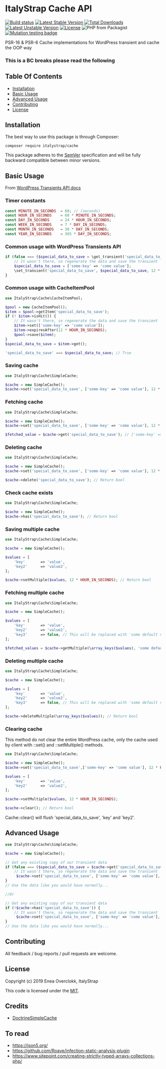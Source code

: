 # ItalyStrap Cache API

[![Build status](https://github.com/ItalyStrap/cache/actions/workflows/test.yml/badge.svg)](https://github.com/ItalyStrap/cache/actions/workflows/test.yml?query=workflow%3Atest)
[![Latest Stable Version](https://img.shields.io/packagist/v/italystrap/cache.svg)](https://packagist.org/packages/italystrap/cache)
[![Total Downloads](https://img.shields.io/packagist/dt/italystrap/cache.svg)](https://packagist.org/packages/italystrap/cache)
[![Latest Unstable Version](https://img.shields.io/packagist/vpre/italystrap/cache.svg)](https://packagist.org/packages/italystrap/cache)
[![License](https://img.shields.io/packagist/l/italystrap/cache.svg)](https://packagist.org/packages/italystrap/cache)
![PHP from Packagist](https://img.shields.io/packagist/php-v/italystrap/cache)
[![Mutation testing badge](https://img.shields.io/endpoint?style=flat&url=https%3A%2F%2Fbadge-api.stryker-mutator.io%2Fgithub.com%2FItalyStrap%2Fcache%2Fmaster)](https://dashboard.stryker-mutator.io/reports/github.com/ItalyStrap/cache/master)

PSR-16 & PSR-6 Cache implementations for WordPress transient and cache the OOP way

### This is a BC breaks please read the following

## Table Of Contents

* [Installation](#installation)
* [Basic Usage](#basic-usage)
* [Advanced Usage](#advanced-usage)
* [Contributing](#contributing)
* [License](#license)

## Installation

The best way to use this package is through Composer:

```CMD
composer require italystrap/cache
```
This package adheres to the [SemVer](http://semver.org/) specification and will be fully backward compatible between minor versions.

## Basic Usage

From [WordPress Transients API docs](https://codex.wordpress.org/Transients_API)

### Timer constants

```php
const MINUTE_IN_SECONDS  = 60; // (seconds)
const HOUR_IN_SECONDS    = 60 * MINUTE_IN_SECONDS;
const DAY_IN_SECONDS     = 24 * HOUR_IN_SECONDS;
const WEEK_IN_SECONDS    = 7 * DAY_IN_SECONDS;
const MONTH_IN_SECONDS   = 30 * DAY_IN_SECONDS;
const YEAR_IN_SECONDS    = 365 * DAY_IN_SECONDS;
```

### Common usage with WordPress Transients API

```php
if (false === ($special_data_to_save = \get_transient('special_data_to_save'))) {
    // It wasn't there, so regenerate the data and save the transient
    $special_data_to_save = ['some-key' => 'come value'];
    \set_transient('special_data_to_save', $special_data_to_save, 12 * HOUR_IN_SECONDS);
}
```

### Common usage with CacheItemPool

```php
use ItalyStrap\Cache\CacheItemPool;

$pool = new CacheItemPool();
$item = $pool->getItem('special_data_to_save');
if (! $item->isHit()) {
    // It wasn't there, so regenerate the data and save the transient
    $item->set(['some-key' => 'come value']);
    $item->expiresAfter(12 * HOUR_IN_SECONDS);
    $pool->save($item);
}
$special_data_to_save = $item->get();

'special_data_to_save' === $special_data_to_save; // True
```

### Saving cache

```php
use ItalyStrap\Cache\SimpleCache;

$cache = new SimpleCache();
$cache->set('special_data_to_save', ['some-key' => 'come value'], 12 * HOUR_IN_SECONDS); // Return bool
```

### Fetching cache

```php
use ItalyStrap\Cache\SimpleCache;

$cache = new SimpleCache();
$cache->set('special_data_to_save', ['some-key' => 'come value'], 12 * HOUR_IN_SECONDS);

$fetched_value = $cache->get('special_data_to_save'); // ['some-key' => 'come value']
```

### Deleting cache

```php
use ItalyStrap\Cache\SimpleCache;

$cache = new SimpleCache();
$cache->set('special_data_to_save', ['some-key' => 'come value'], 12 * HOUR_IN_SECONDS);

$cache->delete('special_data_to_save'); // Return bool
```

### Check cache exists

```php
use ItalyStrap\Cache\SimpleCache;

$cache = new SimpleCache();
$cache->has('special_data_to_save'); // Return bool
```

### Saving multiple cache

```php
use ItalyStrap\Cache\SimpleCache;

$cache = new SimpleCache();

$values = [
    'key'       => 'value',
    'key2'      => 'value2',
];

$cache->setMultiple($values, 12 * HOUR_IN_SECONDS); // Return bool
```

### Fetching multiple cache

```php
use ItalyStrap\Cache\SimpleCache;

$cache = new SimpleCache();

$values = [
    'key'       => 'value',
    'key2'      => 'value2',
    'key3'      => false, // This will be replaced with 'some default value'
];

$fetched_values = $cache->getMultiple(\array_keys($values), 'some default value'); // Return values
```

### Deleting multiple cache

```php
use ItalyStrap\Cache\SimpleCache;

$cache = new SimpleCache();

$values = [
    'key'       => 'value',
    'key2'      => 'value2',
    'key3'      => false, // This will be replaced with 'some default value'
];

$cache->deleteMultiple(\array_keys($values)); // Return bool
```

### Clearing cache

This method do not clear the entire WordPress cache, only the cache used by client with
::set() and ::setMultiple() methods.

```php
use ItalyStrap\Cache\SimpleCache;

$cache = new SimpleCache();
$cache->set('special_data_to_save',['some-key' => 'come value'], 12 * HOUR_IN_SECONDS);

$values = [
    'key'       => 'value',
    'key2'      => 'value2',
];

$cache->setMultiple($values, 12 * HOUR_IN_SECONDS);

$cache->clear(); // Return bool
```

Cache::clear() will flush 'special_data_to_save', 'key' and 'key2'.

## Advanced Usage

```php
use ItalyStrap\Cache\SimpleCache;

$cache = new SimpleCache();

// Get any existing copy of our transient data
if (false === ($special_data_to_save = $cache->get('special_data_to_save'))) {
    // It wasn't there, so regenerate the data and save the transient
     $cache->set('special_data_to_save', ['some-key' => 'come value'], 12 * HOUR_IN_SECONDS);
}
// Use the data like you would have normally...

//Or

// Get any existing copy of our transient data
if (!$cache->has('special_data_to_save')) {
    // It wasn't there, so regenerate the data and save the transient
     $cache->set('special_data_to_save', ['some-key' => 'come value'], 12 * HOUR_IN_SECONDS);
}
// Use the data like you would have normally...
```

## Contributing

All feedback / bug reports / pull requests are welcome.

## License

Copyright (c) 2019 Enea Overclokk, ItalyStrap

This code is licensed under the [MIT](LICENSE).

## Credits

* [DoctrineSimpleCache](https://github.com/Roave/DoctrineSimpleCache)

## To read

* https://json5.org/
* https://github.com/Roave/infection-static-analysis-plugin
* https://www.sitepoint.com/creating-strictly-typed-arrays-collections-php/